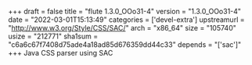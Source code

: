 +++
draft = false
title = "flute 1.3.0_OOo31-4"
version = "1.3.0_OOo31-4"
date = "2022-03-01T15:13:49"
categories = ['devel-extra']
upstreamurl = "http://www.w3.org/Style/CSS/SAC/"
arch = "x86_64"
size = "105740"
usize = "212771"
sha1sum = "c6a6c67f7408d75ade4a18ad85d676359dd44c33"
depends = "['sac']"
+++
Java CSS parser using SAC